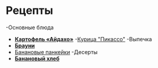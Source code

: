 # Рецепты
-Основные блюда
- [**Картофель «Айдахо»**](potato.md)
-[Курица "Пикассо"](chicken.md)
-Выпечка
- [**Брауни**](brownie.md)
- [Банановые панкейки](banana.md)
-Десерты
- [**Банановый хлеб**](bread.md)

